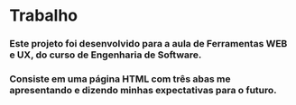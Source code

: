 # Trabalho
### Este projeto foi desenvolvido para a aula de Ferramentas WEB e UX, do curso de Engenharia de Software.
### Consiste em uma página HTML com três abas me apresentando e dizendo minhas expectativas para o futuro.
